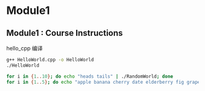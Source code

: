# Module1
## Module1 : Course Instructions
hello_cpp 编译
```bash
g++ HelloWorld.cpp -o HelloWorld
./HelloWorld
```
```bash
for i in {1..10}; do echo "heads tails" | ./RandomWorld; done
for i in {1..5}; do echo "apple banana cherry date elderberry fig grape" | ./RandomWorld; done
```